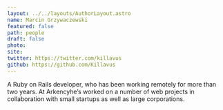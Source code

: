 ```yaml
---
layout: ../../layouts/AuthorLayout.astro
name: Marcin Grzywaczewski
featured: false
path: people
draft: false
photo: 
site: 
twitter: https://twitter.com/killavus
github: https://github.com/Killavus
---
```


A Ruby on Rails developer, who has been working remotely for more than two years. At Arkencyhe’s worked on a number of web projects in collaboration with small startups as well as large corporations.